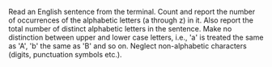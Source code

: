 Read an English sentence from the terminal. Count and report the number of occurrences of the alphabetic letters (a through z) in it. Also report the total number of distinct alphabetic letters in the sentence. Make no distinction between upper and lower case letters, i.e., 'a' is treated the same as 'A', 'b' the same as 'B' and so on. Neglect non-alphabetic characters (digits, punctuation symbols etc.). 
